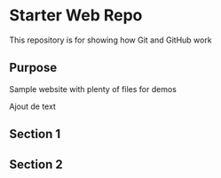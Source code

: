 # Starter Web Repo

This repository is for showing how Git and GitHub work

## Purpose

Sample website with plenty of files for demos

Ajout de text

## Section 1

## Section 2